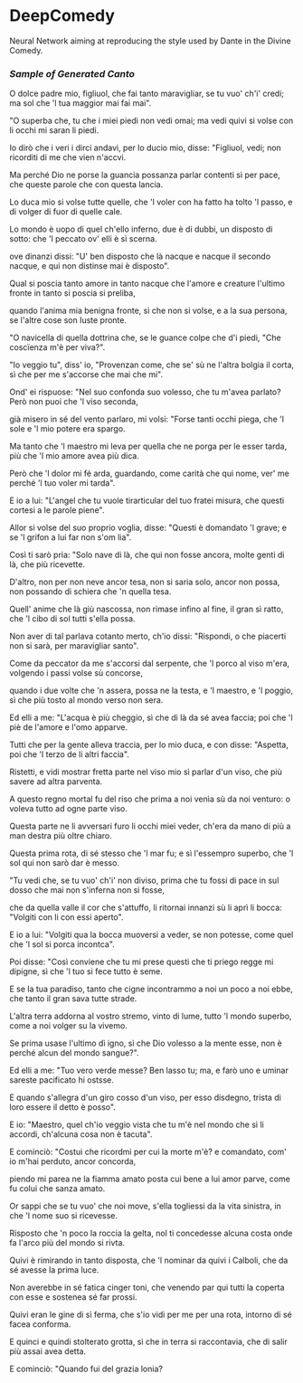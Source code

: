 # DeepComedy

Neural Network aiming at reproducing the style used by Dante in the Divine Comedy.

### *Sample of Generated Canto*

O dolce padre mio, figliuol, che fai
tanto maravigliar, se tu vuo' ch'i' credi;
ma sol che 'l tua maggior mai fai mai".

"O superba che, tu che i miei piedi
non vedi omai; ma vedi quivi
si volse con li occhi mi saran li piedi.

Io dirò che i veri i dirci andavi,
per lo ducio mio, disse: "Figliuol, vedi;
non ricorditi di me che vien n'accvi.

Ma perché Dio ne porse la guancia
possanza parlar contenti sì per pace,
che queste parole che con questa lancia.

Lo duca mio si volse tutte quelle,
che 'l voler con ha fatto ha tolto 'l passo,
e di volger di fuor di quelle cale.

Lo mondo è uopo di quel ch'ello inferno,
due è di dubbi, un disposto di sotto:
che 'l peccato ov' elli è sì scerna.

ove dinanzi dissi: "U' ben disposto
che là nacque e nacque il secondo nacque,
e qui non distinse mai è disposto".

Qual si poscia tanto amore in tanto nacque
che l'amore e creature l'ultimo fronte
in tanto si poscia si preliba,

quando l'anima mia benigna fronte,
sì che non si volse, e a la sua persona,
se l'altre cose son Iuste pronte.

"O navicella di quella dottrina
che, se le guance colpe che d'i piedi,
"Che coscïenza m'è per viva?".

"Io veggio tu", diss' io, "Provenzan come,
che se' sù ne l'altra bolgia il corta,
sì che per me s'accorse che mai che mi".

Ond' ei rispuose: "Nel suo confonda
suo volesso, che tu m'avea parlato?
Però non puoi che 'l viso seconda,

già misero in sé del vento parlaro,
mi volsi: "Forse tanti occhi piega,
che 'l sole e 'l mio potere era spargo.

Ma tanto che 'l maestro mi leva
per quella che ne porga per le esser tarda,
più che 'l mio amore avea più dica.

Però che 'l dolor mi fé arda,
guardando, come carità che qui nome,
ver' me perché 'l tuo voler mi tarda".

E io a lui: "L'angel che tu vuole
tirarticular del tuo fratei misura,
che questi cortesi a le parole piene".

Allor si volse del suo proprio voglia,
disse: "Questi è domandato 'l grave;
e se 'l grifon a lui far non s'om lia".

Così ti sarò pria: "Solo nave
di là, che qui non fosse ancora,
molte genti di là, che più ricevette.

D'altro, non per non neve ancor tesa,
non si saria solo, ancor non possa,
non possando di schiera che 'n quella tesa.

Quell' anime che là giù nascossa,
non rimase infino al fine, il gran sì ratto,
che 'l cibo di sol tutti s'ella possa.

Non aver di tal parlava cotanto merto,
ch'io dissi: "Rispondi, o che piacerti
non si sarà, per maravigliar santo".

Come da peccator da me s'accorsi
dal serpente, che 'l porco al viso m'era,
volgendo i passi volse sù concorse,

quando i due volte che 'n assera,
possa ne la testa, e 'l maestro, e 'l poggio,
sì che più tosto al mondo verso non sera.

Ed elli a me: "L'acqua è più cheggio,
sì che di là da sé avea faccia;
poi che 'l piè de l'amore e l'omo apparve.

Tutti che per la gente alleva traccia,
per lo mio duca, e con disse: "Aspetta,
poi che 'l terzo de li altri faccia".

Ristetti, e vidi mostrar fretta
parte nel viso mio sì parlar d'un viso,
che più savere ad altra parventa.

A questo regno mortal fu del riso
che prima a noi venìa sù da noi venturo:
o voleva tutto ad ogne parte viso.

Questa parte ne li avversari furo
li occhi miei veder, ch'era da mano
di più a man destra più oltre chiaro.

Questa prima rota, di sé stesso
che 'l mar fu; e sì l'essempro superbo,
che 'l sol qui non sarò dar è messo.

"Tu vedi che, se tu vuo' ch'i' non diviso,
prima che tu fossi di pace in sul dosso
che mai non s'inferna non si fosse,

che da quella valle il cor che s'attuffo,
li ritornai innanzi sù li aprì li bocca:
"Volgiti con li con essi aperto".

E io a lui: "Volgiti qua la bocca
muoversi a veder, se non potesse,
come quel che 'l sol si porca incontca".

Poi disse: "Così conviene che tu mi prese
questi che ti priego regge mi dipigne,
sì che 'l tuo si fece tutto è seme.

E se la tua paradiso, tanto che cigne
incontrammo a noi un poco a noi ebbe,
che tanto il gran sava tutte strade.

L'altra terra addorna al vostro stremo,
vinto di lume, tutto 'l mondo superbo,
come a noi volger su la vivemo.

Se prima usase l'ultimo dì igno,
sì che Dio volesso a la mente esse,
non è perché alcun del mondo sangue?".

Ed elli a me: "Tuo vero verde messe?
Ben lasso tu; ma, e farò uno
e uminar sareste pacificato hi ostsse.

E quando s'allegra d'un giro cosso
d'un viso, per esso disdegno, trista
di loro essere il detto è posso".

E io: "Maestro, quel ch'io veggio vista
che tu m'è nel mondo che sì li accordi,
ch'alcuna cosa non è tacuta".

E cominciò: "Costui che ricordmi
per cui la morte m'è? e comandato,
com' io m'hai perduto, ancor concorda,

piendo mi parea ne la fiamma amato
posta cui bene a lui amor parve,
come fu colui che sanza amato.

Or sappi che se tu vuo' che noi move,
s'ella togliessi da la vita sinistra,
in che 'l nome suo si ricevesse.

Risposto che 'n poco la roccia la gelta,
nol ti concedesse alcuna costa
onde fa l'arco più del mondo si rivta.

Quivi è rimirando in tanto disposta,
che 'l nominar da quivi i Calboli,
che da sé avesse la prima luce.

Non averebbe in sé fatica cinger toni,
che venendo par qui tutti la coperta
con esse e sostenea sé far prossi.

Quivi eran le gine di sì ferma,
che s'io vidi per me per una rota,
intorno di sé facea conforma.

E quinci e quindi stolterato grotta,
sì che in terra si raccontavia,
che di salir più assai avea detta.

E cominciò: "Quando fui del grazia lonia?